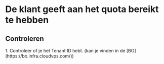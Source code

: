 <h1> De klant geeft aan het quota bereikt te hebben </h1>

<h2> Controleren </h2>
1. Controleer of je het Tenant ID hebt. (kan je vinden in de [BO](https://bo.infra.cloudvps.com/))